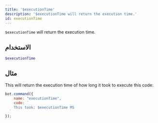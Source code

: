 ```yaml
---
title: '$executionTime'
description: '$executionTime will return the execution time.'
id: executionTime
---
```


`$executionTime` will return the execution time.

## الاستخدام

```php
$executionTime
```

## مثال

This will return the execution time of how long it took to execute this code:

```javascript
bot.command({
    name: "executionTime",
    code: `
    This took: $executionTime MS
  `
});
```